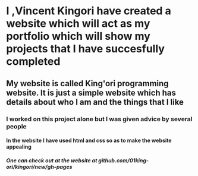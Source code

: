# I ,Vincent Kingori have created a website which will act as my portfolio which will show my projects that I have succesfully completed
## My website is called King'ori programming website. It is just a simple website which has details about who I am and the things that I like
### I worked on this project alone but I was given advice by several people
#### In the website I have used html and css so as to make the website appealing
##### One can check out at the website at github.com/01king-ori/kingori/new/gh-pages
